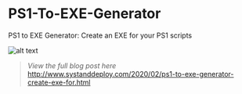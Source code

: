 # PS1-To-EXE-Generator
PS1 to EXE Generator: Create an EXE for your PS1 scripts

![alt text](https://github.com/damienvanrobaeys/PS1-To-EXE-Generator/blob/master/preview.gif)

> *View the full blog post here*
http://www.systanddeploy.com/2020/02/ps1-to-exe-generator-create-exe-for.html



